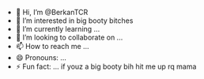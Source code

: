 - 👋 Hi, I’m @BerkanTCR
- 👀 I’m interested in big booty bitches
- 🌱 I’m currently learning ...
- 💞️ I’m looking to collaborate on ...
- 📫 How to reach me ...
- 😄 Pronouns: ...
- ⚡ Fun fact: ...
if youz a big booty bih hit me up rq mama
<!---
BerkanTCR/BerkanTCR is a ✨ special ✨ repository because its `README.md` (this file) appears on your GitHub profile.
You can click the Preview link to take a look at your changes.
--->
